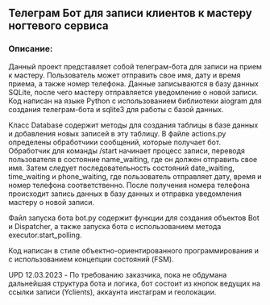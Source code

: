 ## Телеграм Бот для записи клиентов к мастеру ногтевого сервиса
### Описание:
Данный проект представляет собой телеграм-бота для записи на прием к мастеру. Пользователь может отправить свое имя, дату и время приема, а также номер телефона. Данные записываются в базу данных SQLite, после чего мастеру отправляется уведомление о новой записи. Код написан на языке Python с использованием библиотеки aiogram для создания телеграм-бота и sqlite3 для работы с базой данных.

Класс Database содержит методы для создания таблицы в базе данных и добавления новых записей в эту таблицу. В файле actions.py определены обработчики сообщений, которые получает бот. Обработчик для команды /start начинает процесс записи, переводя пользователя в состояние name_waiting, где он должен отправить свое имя. Затем следует последовательность состояний date_waiting, time_waiting и phone_waiting, где пользователь отправляет дату, время и номер телефона соответственно. После получения номера телефона происходит запись данных в базу данных и отправка уведомления мастеру о новой записи.

Файл запуска бота bot.py содержит функции для создания объектов Bot и Dispatcher, а также запуска бота с использованием метода executor.start_polling.

Код написан в стиле объектно-ориентированного программирования и с использованием концепции состояний (FSM).

UPD 12.03.2023 - По требованию заказчика, пока не обдумана дальнейшая структура бота и логика, бот состоит из кнопок ведущих на ссылки записи (Yclients), аккаунта инстаграм и геолокации.
